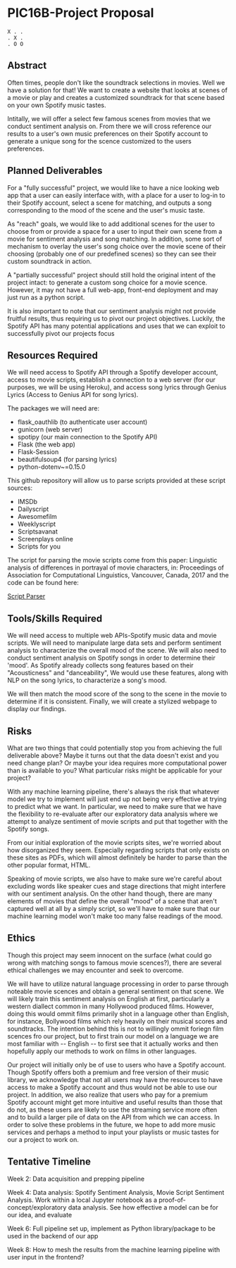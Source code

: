 # PIC16B-Project Proposal
```
X . .
. X .
. O O
```

## Abstract

Often times, people don't like the soundtrack selections in movies. Well we have a solution for that! We want to create a website that looks at scenes of a movie or play and creates a customized soundtrack for that scene based on your own Spotify music tastes.

Intitally, we will offer a select few famous scenes from movies that we conduct sentiment analysis on. From there we will cross reference our results to a user's own music preferences on their Spotify account to generate a unique song for the scence customized to the users preferences.

## Planned Deliverables

For a "fully successful" project, we would like to have a nice looking web app that a user can easily interface with, with a place for a user to log-in to their Spotify account, select a scene for matching, and outputs a song corresponding to the mood of the scene and the user's music taste.

As "reach" goals, we would like to add additional scenes for the user to choose from or provide a space for a user to input their own scene from a movie for sentiment analysis and song matching. In addition, some sort of mechanism to overlay the user's song choice over the movie scene of their choosing (probably one of our predefined scenes) so they can see their custom soundtrack in action.

A "partially successful" project should still hold the original intent of the project intact: to generate a custom song choice for a movie scence. However, it may not have a full web-app, front-end deployment and may just run as a python script.

It is also important to note that our sentiment analysis might not provide fruitful results, thus requiring us to pivot our project objectives. Luckily, the Spotify API has many potential applications and uses that we can exploit to successfully pivot our projects focus

## Resources Required

We will need access to Spotify API through a Spotify developer account, access to movie scripts, establish a connection to a web server (for our purposes, we will be using Heroku), and access song lyrics through Genius Lyrics (Access to Genius API for song lyrics).

The packages we will need are:

- flask_oauthlib (to authenticate user account)
- gunicorn (web server)
- spotipy (our main connection to the Spotify API)
- Flask (the web app)
- Flask-Session
- beautifulsoup4 (for parsing lyrics)
- python-dotenv~=0.15.0

This github repository will allow us to parse scripts provided at these script sources:

- IMSDb
- Dailyscript
- Awesomefilm
- Weeklyscript
- Scriptsavanat
- Screenplays online
- Scripts for you

The script for parsing the movie scripts come from this paper: Linguistic analysis of differences in portrayal of movie characters, in: Proceedings of Association for Computational Linguistics, Vancouver, Canada, 2017 and the code can be found here:

[Script Parser](https://github.com/usc-sail/mica-text-script-parser)


## Tools/Skills Required

We will need access to multiple web APIs-Spotify music data and movie scripts. We will need to manipulate large data sets and perform sentiment analysis to characterize the overall mood of the scene. We will also need to conduct sentiment analysis on Spotify songs in order to determine their 'mood'. As Spotify already collects song features based on their "Acousticness" and "danceability", We would use these features, along with NLP on the song lyrics, to characterize a song's mood.

We will then match the mood score of the song to the scene in the movie to determine if it is consistent. Finally, we will create a stylized webpage to display our findings.

## Risks

What are two things that could potentially stop you from achieving the full deliverable above? Maybe it turns out that the data doesn't exist and you need change plan? Or maybe your idea requires more computational power than is available to you? What particular risks might be applicable for your project?

With any machine learning pipeline, there's always the risk that whatever model we try to implement will just end up not being very effective at trying to predict what we want. In particular, we need to make sure that we have the flexibility to re-evaluate after our exploratory data analysis where we attempt to analyze sentiment of movie scripts and put that together with the Spotify songs.

From our initial exploration of the movie scripts sites, we're worried about how disorganized they seem. Especially regarding scripts that only exists on these sites as PDFs, which will almost definitely be harder to parse than the other popular format, HTML. 

Speaking of movie scripts, we also have to make sure we're careful about excluding words like speaker cues and stage directions that might interfere with our sentiment analysis. On the other hand though, there are many elements of movies that define the overall "mood" of a scene that aren't captured well at all by a simply script, so we'll have to make sure that our machine learning model won't make too many false readings of the mood.

## Ethics

Though this project may seem innocent on the surface (what could go wrong with matching songs to famous movie scences?), there are several ethical challenges we may encounter and seek to overcome. 

We will have to utilize natural language processing in order to parse through noteable movie scences and obtain a general sentiment on that scene. We will likely train this sentiment analysis on English at first, particularly a western diallect common in many Hollywood produced films. However, doing this would ommit films primarily shot in a language other than English, for instance, Bollywood films which rely heavily on their musical scores and soundtracks. The intention behind this is not to willingly ommit foriegn film scences fro our project, but to first train our model on a language we are most familiar with -- English -- to first see that it actually works and then hopefully apply our methods to work on films in other languages.

Our project will initially only be of use to users who have a Spotify account. Though Spotify offers both a premium and free version of their music library, we acknowledge that not all users may have the resources to have access to make a Spotify account and thus would not be able to use our project. In addition, we also realize that users who pay for a premium Spotify account might get more intuitive and useful results than those that do not, as these users are likely to use the streaming service more often and to build a larger pile of data on the API from which we can access. In order to solve these problems in the future, we hope to add more music services and perhaps a method to input your playlists or music tastes for our a project to work on. 

## Tentative Timeline

Week 2: Data acquisition and prepping pipeline

Week 4: Data analysis: Spotify Sentiment Analysis, Movie Script Sentiment Analysis. Work within a local Jupyter notebook as a proof-of-concept/exploratory data analysis. See how effective a model can be for our idea, and evaluate

Week 6: Full pipeline set up, implement as Python library/package to be used in the backend of our app

Week 8: How to mesh the results from the machine learning pipeline with user input in the frontend?
